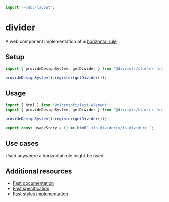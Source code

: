 ```js script
import '~/doc-layout';
```

# divider

A web component implementation of a [horizontal rule](https://developer.mozilla.org/en-US/docs/Web/HTML/Element/hr).

## Setup

```ts
import { provideDesignSystem, getDivider } from '@divriots/starter-furious';

provideDesignSystem().register(getDivider());
```

## Usage

```js preview-story
import { html } from '@microsoft/fast-element';
import { provideDesignSystem, getDivider } from '@divriots/starter-furious';

provideDesignSystem().register(getDivider());

export const usageStory = () => html` <fs-divider></fs-divider> `;
```

## Use cases

Used anywhere a horizontal rule might be used.

## Additional resources

- [Fast documentation](https://github.com/microsoft/fast/blob/master/packages/web-components/fast-foundation/src/divider/README.md)
- [Fast specification](https://github.com/microsoft/fast/blob/master/packages/web-components/fast-foundation/src/divider/divider.spec.md)
- [Fast styles implementation](https://github.com/microsoft/fast/blob/master/packages/web-components/fast-components/src/divider/divider.styles.ts)
